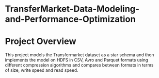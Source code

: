 # TransferMarket-Data-Modeling-and-Performance-Optimization
# Project Overview
This project models the Transfermarket dataset as a star schema and then implements the model on HDFS in CSV, Avro and Parquet formats using different compression algorithms and compares between formats in terms of size, write speed and read speed.
